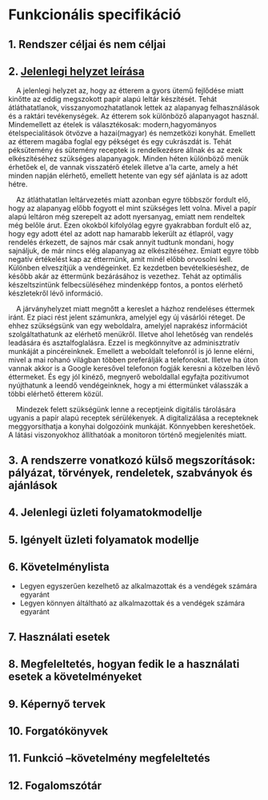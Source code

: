 # Funkcionális specifikáció
## 1. Rendszer céljai és nem céljai
## 2. [Jelenlegi helyzet leírása](Kovspec.md#1-jelenlegi-helyzet)

&nbsp;&nbsp;&nbsp;&nbsp;A jelenlegi helyzet az, hogy az étterem a gyors ütemű fejlődése miatt kinőtte az eddig megszokott papír alapú leltár készítését.
Tehát átláthatatlanok, visszanyomozhatatlanok lettek az alapanyag felhasználások és a raktári tevékenységek.
Az étterem sok különböző alapanyagot használ. Mindemellett az ételek is választékosak: modern,hagyományos ételspecialitások ötvözve a hazai(magyar) és nemzetközi konyhát.
Emellett az étterem magába foglal egy pékséget és egy cukrászdát is. 
Tehát péksütemény és sütemény receptek is rendelkezésre állnak és az ezek elkészítéséhez szükséges alapanyagok.
Minden héten különböző menük érhetőek el, de vannak visszatérő ételek illetve a'la carte, amely a hét minden napján elérhető, emellett hetente van egy séf ajánlata is az adott hétre.

&nbsp;&nbsp;&nbsp;&nbsp;Az átláthatatlan leltárvezetés miatt azonban egyre többször fordult elő, hogy az alapanyag előbb fogyott el mint szükséges lett volna. 
Mivel a papír alapú leltáron még szerepelt az adott nyersanyag, emiatt nem rendeltek még belőle árut.
Ezen okokból kifolyólag egyre gyakrabban fordult elő az, hogy egy adott étel az adott nap hamarabb lekerült az étlapról, vagy rendelés érkezett, de sajnos már csak annyit tudtunk 
mondani, hogy sajnáljuk, de már nincs elég alapanyag az elkészítéséhez. 
Emiatt egyre több negatív értékelést kap az éttermünk, amit minél előbb orvosolni kell. 
Különben elveszítjük a vendégeinket. Ez kezdetben bevételkieséshez, de később akár az éttermünk bezárásához is vezethez. 
Tehát az optimális készeltszintünk felbecsüléséhez mindenképp fontos, a pontos elérhető készletekről lévő információ.

&nbsp;&nbsp;&nbsp;&nbsp;A járványhelyzet miatt megnőtt a kereslet a házhoz rendeléses éttermek iránt. 
Ez piaci rést jelent számunkra, amelyjel egy új vásárlói réteget. 
De ehhez szükségsünk van egy weboldalra, amelyjel naprakész információt szolgáltathatunk az elérhető menükről. 
Illetve ahol lehetőség van rendelés leadására és asztalfoglalásra. 
Ezzel is megkönnyítve az adminisztratív munkáját a pincéreinknek. 
Emellett a weboldalt telefonról is jó lenne elérni, mivel a mai rohanó világban többen preferálják a telefonokat. 
Illetve ha úton vannak akkor is a Google keresővel telefonon fogják keresni a közelben lévő éttermeket. 
És egy jól kinéző, megnyerő weboldallal egyfajta pozitívumot nyújthatunk a leendő vendégeinknek, hogy a mi éttermünket válasszák a többi elérhető étterem közül.

&nbsp;&nbsp;&nbsp;&nbsp;Mindezek felett szükségünk lenne a receptjeink digitális tárolására ugyanis a papír alapú receptek sérülékenyek. 
A digitalizálása a recepteknek meggyorsíthatja a konyhai dolgozóink munkáját. Könnyebben kereshetőek. 
A látási viszonyokhoz állíthatóak a monitoron történő megjelenítés miatt.

## 3. A rendszerre vonatkozó külső megszorítások: pályázat, törvények, rendeletek, szabványok és ajánlások
## 4. Jelenlegi üzleti folyamatokmodellje
## 5. Igényelt üzleti folyamatok modellje
## 6. Követelménylista
 - Legyen egyszerűen kezelhető az alkalmazottak és a vendégek számára egyaránt
 - Legyen könnyen áltáltható az alkalmazottak és a vendégek számára egyaránt
## 7. Használati esetek
## 8. Megfeleltetés, hogyan fedik le a használati esetek a követelményeket
## 9. Képernyő tervek
## 10. Forgatókönyvek
## 11. Funkció –követelmény megfeleltetés
## 12. Fogalomszótár
